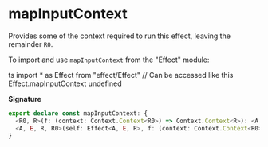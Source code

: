 # mapInputContext

Provides some of the context required to run this effect,
leaving the remainder `R0`.

To import and use `mapInputContext` from the "Effect" module:

ts
import \* as Effect from "effect/Effect"
// Can be accessed like this
Effect.mapInputContext
undefined

**Signature**

```ts
export declare const mapInputContext: {
  <R0, R>(f: (context: Context.Context<R0>) => Context.Context<R>): <A, E>(self: Effect<A, E, R>) => Effect<A, E, R0>
  <A, E, R, R0>(self: Effect<A, E, R>, f: (context: Context.Context<R0>) => Context.Context<R>): Effect<A, E, R0>
}
```
